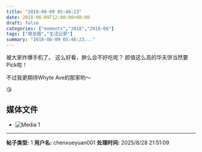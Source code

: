 ```yaml
---
title: "2018-06-09 05:46:23"
date: 2018-06-09T12:00:00+08:00
draft: false
categories: ["moments","2018","2018-06"]
tags: ["朋友圈","生活记录"]
summary: "2018-06-09 05:46:23..."
---
```


被大家炸爆手机了。
这么好看，肿么会不好吃呢？
颜值这么高的华夫饼当然要Pick啦！

不过我更期待Whyte Ave的那家哟～

😘

## 媒体文件

- ![Media 1](/Moments/photos/2018-06-09/201806090546230.jpg)

---

**帖子类型:** 1
**用户名:** chenxueyuan001
**处理时间:** 2025/8/28 21:51:09
